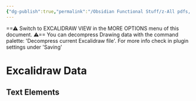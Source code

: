 ```yaml
---
{"dg-publish":true,"permalink":"/Obsidian Functional Stuff/z-All pdfs, Images & Small Excalidraws/Solenoid Vs Relay Drawing/","tags":["excalidraw"],"noteIcon":""}
---
```


==⚠  Switch to EXCALIDRAW VIEW in the MORE OPTIONS menu of this document. ⚠== You can decompress Drawing data with the command palette: 'Decompress current Excalidraw file'. For more info check in plugin settings under 'Saving'


# Excalidraw Data
## Text Elements
